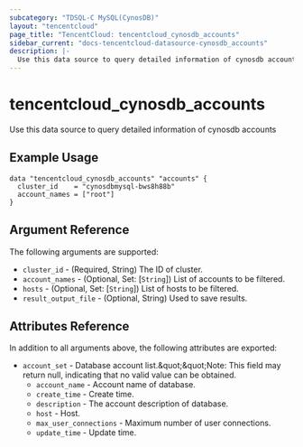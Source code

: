 ```yaml
---
subcategory: "TDSQL-C MySQL(CynosDB)"
layout: "tencentcloud"
page_title: "TencentCloud: tencentcloud_cynosdb_accounts"
sidebar_current: "docs-tencentcloud-datasource-cynosdb_accounts"
description: |-
  Use this data source to query detailed information of cynosdb accounts
---
```


# tencentcloud_cynosdb_accounts

Use this data source to query detailed information of cynosdb accounts

## Example Usage

```hcl
data "tencentcloud_cynosdb_accounts" "accounts" {
  cluster_id    = "cynosdbmysql-bws8h88b"
  account_names = ["root"]
}
```

## Argument Reference

The following arguments are supported:

* `cluster_id` - (Required, String) The ID of cluster.
* `account_names` - (Optional, Set: [`String`]) List of accounts to be filtered.
* `hosts` - (Optional, Set: [`String`]) List of hosts to be filtered.
* `result_output_file` - (Optional, String) Used to save results.

## Attributes Reference

In addition to all arguments above, the following attributes are exported:

* `account_set` - Database account list.&amp;quot;&amp;quot;Note: This field may return null, indicating that no valid value can be obtained.
  * `account_name` - Account name of database.
  * `create_time` - Create time.
  * `description` - The account description of database.
  * `host` - Host.
  * `max_user_connections` - Maximum number of user connections.
  * `update_time` - Update time.



